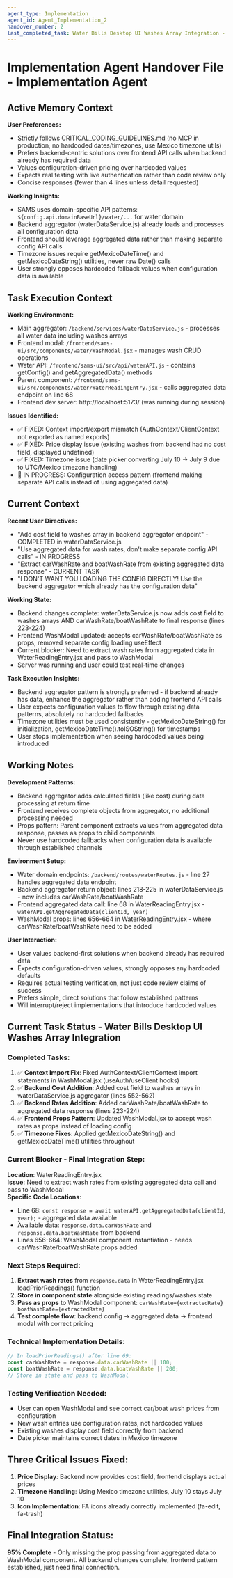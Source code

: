 ```yaml
---
agent_type: Implementation
agent_id: Agent_Implementation_2
handover_number: 2
last_completed_task: Water Bills Desktop UI Washes Array Integration - Backend Cost Addition
---
```


# Implementation Agent Handover File - Implementation Agent

## Active Memory Context
**User Preferences:** 
- Strictly follows CRITICAL_CODING_GUIDELINES.md (no MCP in production, no hardcoded dates/timezones, use Mexico timezone utils)
- Prefers backend-centric solutions over frontend API calls when backend already has required data
- Values configuration-driven pricing over hardcoded values
- Expects real testing with live authentication rather than code review only
- Concise responses (fewer than 4 lines unless detail requested)

**Working Insights:** 
- SAMS uses domain-specific API patterns: `${config.api.domainBaseUrl}/water/...` for water domain
- Backend aggregator (waterDataService.js) already loads and processes all configuration data
- Frontend should leverage aggregated data rather than making separate config API calls
- Timezone issues require getMexicoDateTime() and getMexicoDateString() utilities, never raw Date() calls
- User strongly opposes hardcoded fallback values when configuration data is available

## Task Execution Context
**Working Environment:** 
- Main aggregator: `/backend/services/waterDataService.js` - processes all water data including washes arrays
- Frontend modal: `/frontend/sams-ui/src/components/water/WashModal.jsx` - manages wash CRUD operations
- Water API: `/frontend/sams-ui/src/api/waterAPI.js` - contains getConfig() and getAggregatedData() methods
- Parent component: `/frontend/sams-ui/src/components/water/WaterReadingEntry.jsx` - calls aggregated data endpoint on line 68
- Frontend dev server: http://localhost:5173/ (was running during session)

**Issues Identified:** 
- ✅ FIXED: Context import/export mismatch (AuthContext/ClientContext not exported as named exports)
- ✅ FIXED: Price display issue (existing washes from backend had no cost field, displayed undefined)
- ✅ FIXED: Timezone issue (date picker converting July 10 → July 9 due to UTC/Mexico timezone handling)  
- 🔄 IN PROGRESS: Configuration access pattern (frontend making separate API calls instead of using aggregated data)

## Current Context
**Recent User Directives:** 
- "Add cost field to washes array in backend aggregator endpoint" - COMPLETED in waterDataService.js
- "Use aggregated data for wash rates, don't make separate config API calls" - IN PROGRESS
- "Extract carWashRate and boatWashRate from existing aggregated data response" - CURRENT TASK
- "I DON'T WANT YOU LOADING THE CONFIG DIRECTLY! Use the backend aggregator which already has the configuration data"

**Working State:** 
- Backend changes complete: waterDataService.js now adds cost field to washes arrays AND carWashRate/boatWashRate to final response (lines 223-224)
- Frontend WashModal updated: accepts carWashRate/boatWashRate as props, removed separate config loading useEffect
- Current blocker: Need to extract wash rates from aggregated data in WaterReadingEntry.jsx and pass to WashModal
- Server was running and user could test real-time changes

**Task Execution Insights:** 
- Backend aggregator pattern is strongly preferred - if backend already has data, enhance the aggregator rather than adding frontend API calls
- User expects configuration values to flow through existing data patterns, absolutely no hardcoded fallbacks
- Timezone utilities must be used consistently - getMexicoDateString() for initialization, getMexicoDateTime().toISOString() for timestamps
- User stops implementation when seeing hardcoded values being introduced

## Working Notes
**Development Patterns:** 
- Backend aggregator adds calculated fields (like cost) during data processing at return time
- Frontend receives complete objects from aggregator, no additional processing needed
- Props pattern: Parent component extracts values from aggregated data response, passes as props to child components
- Never use hardcoded fallbacks when configuration data is available through established channels

**Environment Setup:** 
- Water domain endpoints: `/backend/routes/waterRoutes.js` - line 27 handles aggregated data endpoint
- Backend aggregator return object: lines 218-225 in waterDataService.js - now includes carWashRate/boatWashRate
- Frontend aggregated data call: line 68 in WaterReadingEntry.jsx - `waterAPI.getAggregatedData(clientId, year)`
- WashModal props: lines 656-664 in WaterReadingEntry.jsx - where carWashRate/boatWashRate need to be added

**User Interaction:** 
- User values backend-first solutions when backend already has required data
- Expects configuration-driven values, strongly opposes any hardcoded defaults
- Requires actual testing verification, not just code review claims of success
- Prefers simple, direct solutions that follow established patterns
- Will interrupt/reject implementations that introduce hardcoded values

## Current Task Status - Water Bills Desktop UI Washes Array Integration

### Completed Tasks:
1. ✅ **Context Import Fix**: Fixed AuthContext/ClientContext import statements in WashModal.jsx (useAuth/useClient hooks)
2. ✅ **Backend Cost Addition**: Added cost field to washes arrays in waterDataService.js aggregator (lines 552-562)
3. ✅ **Backend Rates Addition**: Added carWashRate/boatWashRate to aggregated data response (lines 223-224)
4. ✅ **Frontend Props Pattern**: Updated WashModal.jsx to accept wash rates as props instead of loading config
5. ✅ **Timezone Fixes**: Applied getMexicoDateString() and getMexicoDateTime() utilities throughout

### Current Blocker - Final Integration Step:
**Location**: WaterReadingEntry.jsx  
**Issue**: Need to extract wash rates from existing aggregated data call and pass to WashModal  
**Specific Code Locations**:
- Line 68: `const response = await waterAPI.getAggregatedData(clientId, year);` - aggregated data available
- Available data: `response.data.carWashRate` and `response.data.boatWashRate` from backend  
- Lines 656-664: WashModal component instantiation - needs carWashRate/boatWashRate props added

### Next Steps Required:
1. **Extract wash rates** from `response.data` in WaterReadingEntry.jsx loadPriorReadings() function
2. **Store in component state** alongside existing readings/washes state
3. **Pass as props** to WashModal component: `carWashRate={extractedRate} boatWashRate={extractedRate}`
4. **Test complete flow**: backend config → aggregated data → frontend modal with correct pricing

### Technical Implementation Details:
```javascript
// In loadPriorReadings() after line 69:
const carWashRate = response.data.carWashRate || 100;
const boatWashRate = response.data.boatWashRate || 200;
// Store in state and pass to WashModal
```

### Testing Verification Needed:
- User can open WashModal and see correct car/boat wash prices from configuration
- New wash entries use configuration rates, not hardcoded values  
- Existing washes display cost field correctly from backend
- Date picker maintains correct dates in Mexico timezone

## Three Critical Issues Fixed:
1. **Price Display**: Backend now provides cost field, frontend displays actual prices
2. **Timezone Handling**: Using Mexico timezone utilities, July 10 stays July 10  
3. **Icon Implementation**: FA icons already correctly implemented (fa-edit, fa-trash)

## Final Integration Status:
**95% Complete** - Only missing the prop passing from aggregated data to WashModal component. All backend changes complete, frontend pattern established, just need final connection.